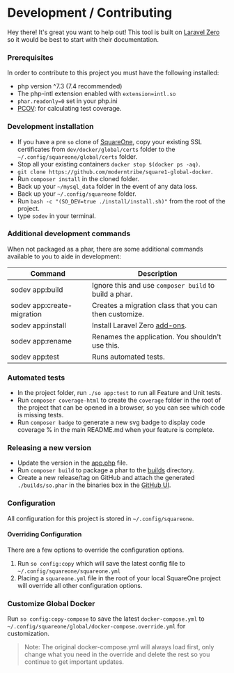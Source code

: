 # Development / Contributing

Hey there! It's great you want to help out! This tool is built on [Laravel Zero](https://laravel-zero.com/docs/introduction/) so 
it would be best to start with their documentation.

### Prerequisites

In order to contribute to this project you must have the following installed:

- php version ^7.3 (7.4 recommended)
- The php-intl extension enabled with `extension=intl.so`
- `phar.readonly=0` set in your php.ini
- [PCOV](https://github.com/krakjoe/pcov): for calculating test coverage.

### Development installation

- If you have a pre `so` clone of [SquareOne](https://github.com/moderntribe/square-one), copy your existing SSL 
certificates from `dev/docker/global/certs` folder to the `~/.config/squareone/global/certs` folder.
- Stop all your existing containers `docker stop $(docker ps -aq)`.
- `git clone https://github.com/moderntribe/square1-global-docker`.
- Run `composer install` in the cloned folder.
- Back up your `~/mysql_data` folder in the event of any data loss.
- Back up your `~/.config/squareone` folder.
- Run `bash -c "(SO_DEV=true ./install/install.sh)"` from the root of the project.
- type `sodev` in your terminal.

### Additional development commands

When not packaged as a phar, there are some additional commands available to you to aide in development:

| Command                    | Description                                                          |
|----------------------------|----------------------------------------------------------------------|
| sodev app:build            | Ignore this and use `composer build` to build a phar.                |
| sodev app:create-migration | Creates a migration class that you can then customize.               |
| sodev app:install          | Install Laravel Zero [add-ons](https://laravel-zero.com/docs/database). |
| sodev app:rename           | Renames the application. You shouldn't use this.                     |
| sodev app:test             | Runs automated tests.                                                |

### Automated tests

- In the project folder, run `./so app:test` to run all Feature and Unit tests.
- Run `composer coverage-html` to create the `coverage` folder in the root of the project that can be opened in a browser,
so you can see which code is missing tests.
- Run `composer badge` to generate a new svg badge to display code coverage % in the main README.md when your feature is complete.

### Releasing a new version

- Update the version in the [app.php](../config/app.php) file.
- Run `composer build` to package a phar to the [builds](../builds) directory.
- Create a new release/tag on GitHub and attach the generated `./builds/so.phar` in the binaries box in the 
[GitHub UI](https://docs.github.com/assets/images/help/releases/releases_adding_binary.gif).

### Configuration

All configuration for this project is stored in `~/.config/squareone`. 

#### Overriding Configuration  

There are a few options to override the configuration options.

1. Run `so config:copy` which will save the latest config file to `~/.config/squareone/squareone.yml`
1. Placing a `squareone.yml` file in the root of your local SquareOne project will override all other configuration options.

### Customize Global Docker

Run `so config:copy-compose` to save the latest `docker-compose.yml` to  `~/.config/squareone/global/docker-compose.override.yml` for customization.

> Note: The original docker-compose.yml will always load first, only change what you need
> in the override and delete the rest so you continue to get important updates.

